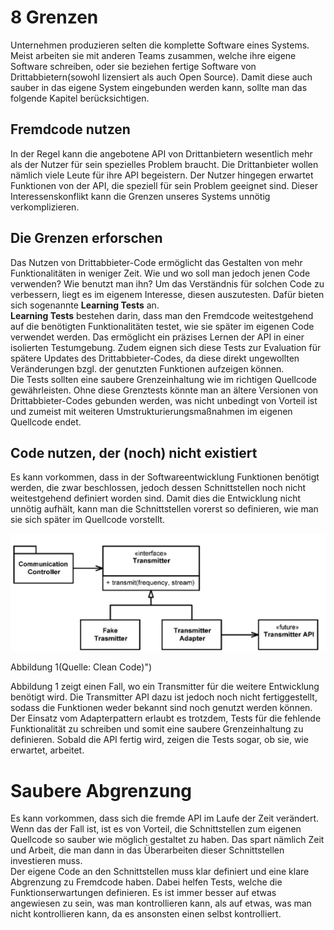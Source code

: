 # 8 Grenzen

Unternehmen produzieren selten die komplette Software eines Systems. Meist arbeiten sie mit anderen Teams zusammen, welche ihre eigene Software schreiben, oder sie beziehen fertige Software von Drittabbietern\(sowohl lizensiert als auch Open Source\). Damit diese auch sauber in das eigene System eingebunden werden kann, sollte man das folgende Kapitel berücksichtigen.

## Fremdcode nutzen

In der Regel kann die angebotene API von Drittanbietern wesentlich mehr als der Nutzer für sein spezielles Problem braucht. Die Drittanbieter wollen nämlich viele Leute für ihre API begeistern. Der Nutzer hingegen erwartet Funktionen von der API, die speziell für sein Problem geeignet sind. Dieser Interessenskonflikt kann die Grenzen unseres Systems unnötig verkomplizieren.

## Die Grenzen erforschen

Das Nutzen von Drittabbieter-Code ermöglicht das Gestalten von mehr Funktionalitäten in weniger Zeit. Wie und wo soll man jedoch jenen Code verwenden? Wie benutzt man ihn? Um das Verständnis für solchen Code zu verbessern, liegt es im eigenem Interesse, diesen auszutesten. Dafür bieten sich sogenannte **Learning Tests** an.   
**Learning Tests** bestehen darin, dass man den Fremdcode weitestgehend auf die benötigten Funktionalitäten testet, wie sie später im eigenen Code verwendet werden. Das ermöglicht ein präzises Lernen der API in einer isolierten Testumgebung. Zudem eignen sich diese Tests zur Evaluation für spätere Updates des Drittabbieter-Codes, da diese direkt ungewollten Veränderungen bzgl. der genutzten Funktionen aufzeigen können.  
Die Tests sollten eine saubere Grenzeinhaltung wie im richtigen Quellcode gewährleisten. Ohne diese Grenztests könnte man an ältere Versionen von Drittabbieter-Codes gebunden werden, was nicht unbedingt von Vorteil ist und zumeist mit weiteren Umstrukturierungsmaßnahmen im eigenen Quellcode endet.

## Code nutzen, der \(noch\) nicht existiert

Es kann vorkommen, dass in der Softwareentwicklung Funktionen benötigt werden, die zwar beschlossen, jedoch dessen Schnittstellen noch nicht weitestgehend definiert worden sind. Damit dies die Entwicklung nicht unnötig aufhält, kann man die Schnittstellen vorerst so definieren, wie man sie sich später im Quellcode vorstellt.

![](/assets/Boundaries-AdapterPattern.jpg)

Abbildung 1\(Quelle: Clean Code\)"\)

Abbildung 1 zeigt einen Fall, wo ein Transmitter für die weitere Entwicklung benötigt wird. Die Transmitter API dazu ist jedoch noch nicht fertiggestellt, sodass die Funktionen weder bekannt sind noch genutzt werden können. Der Einsatz vom Adapterpattern erlaubt es trotzdem, Tests für die fehlende Funktionalität zu schreiben und somit eine saubere Grenzeinhaltung zu definieren. Sobald die API fertig wird, zeigen die Tests sogar, ob sie, wie erwartet, arbeitet.

# Saubere Abgrenzung

Es kann vorkommen, dass sich die fremde API im Laufe der Zeit verändert. Wenn das der Fall ist, ist es von Vorteil, die Schnittstellen zum eigenen Quellcode so sauber wie möglich gestaltet zu haben. Das spart nämlich Zeit und Arbeit, die man dann in das Überarbeiten dieser Schnittstellen investieren muss.   
Der eigene Code an den Schnittstellen muss klar definiert und eine klare Abgrenzung zu Fremdcode haben. Dabei helfen Tests, welche die Funktionserwartungen definieren. Es ist immer besser auf etwas angewiesen zu sein, was man kontrollieren kann, als auf etwas, was man nicht kontrollieren kann, da es ansonsten einen selbst kontrolliert.

